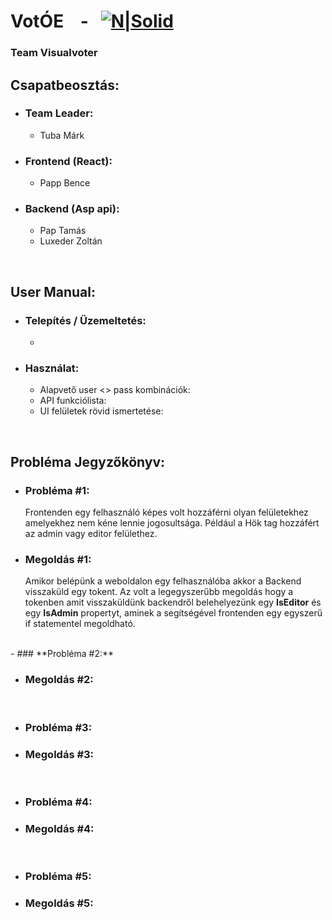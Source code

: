 
 # VotÓE &nbsp;&nbsp; - &nbsp;&nbsp;[![N|Solid](https://i.imgur.com/DF1phUJ.png)](https://votoe.hu)
### Team Visualvoter

## Csapatbeosztás:
- ### Team Leader:
     - Tuba Márk
- ### Frontend (React):
     - Papp Bence
- ### Backend (Asp api):
    - Pap Tamás
    - Luxeder Zoltán
<br/>

## User Manual:
- ### Telepítés / Üzemeltetés:
	 - 
- ### Használat:
	 - Alapvető user <> pass kombinációk:
	 - API funkciólista:
	 - UI felületek rövid ismertetése:
	 
<br/>	
 
## Probléma Jegyzőkönyv:
- ### **Probléma #1:**
	 Frontenden egy felhasználó képes volt hozzáférni olyan felületekhez amelyekhez nem kéne lennie jogosultsága.
	 Például a Hök tag hozzáfért az admin vagy editor felülethez.
- ### **Megoldás #1:**
	 Amikor belépünk a weboldalon egy felhasználóba akkor a Backend visszaküld egy tokent.
	 Az volt a legegyszerűbb megoldás hogy a tokenben amit visszaküldünk backendről belehelyezünk egy **IsEditor** és egy **IsAdmin** propertyt, aminek a segítségével frontenden egy egyszerű if statementel megoldható.

<br/>
- ### **Probléma #2:**
	 
- ### **Megoldás #2:**
<br/>

- ### **Probléma #3:**
	 
- ### **Megoldás #3:**
<br/>

- ### **Probléma #4:**
	 
- ### **Megoldás #4:**
<br/>

- ### **Probléma #5:**
	 
- ### **Megoldás #5:**
